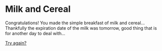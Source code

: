 # Milk and Cereal

Congratulations! You made the simple breakfast of milk and cereal... Thankfully the expiration date of the milk was tomorrow, good thing that is for another day to deal with...

[Try again?](../../../Wake-up/beginning.md)